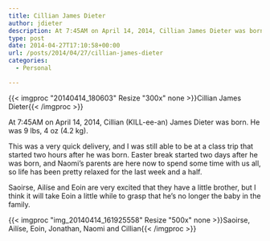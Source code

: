 ```yaml
---
title: Cillian James Dieter
author: jdieter
description: At 7:45AM on April 14, 2014, Cillian James Dieter was born
type: post
date: 2014-04-27T17:10:58+00:00
url: /posts/2014/04/27/cillian-james-dieter
categories:
  - Personal

---
```

{{< imgproc "20140414_180603" Resize "300x" none >}}Cillian James Dieter{{< /imgproc >}}

At 7:45AM on April 14, 2014, Cillian (KILL-ee-an) James Dieter was born. He was 9 lbs, 4 oz (4.2 kg).

This was a very quick delivery, and I was still able to be at a class trip that started two hours after he was born. Easter break started two days after he was born, and Naomi&#8217;s parents are here now to spend some time with us all, so life has been pretty relaxed for the last week and a half.

Saoirse, Ailíse and Eoin are very excited that they have a little brother, but I think it will take Eoin a little while to grasp that he&#8217;s no longer the baby in the family.

{{< imgproc "img_20140414_161925558" Resize "500x" none >}}Saoirse, Ailíse, Eoin, Jonathan, Naomi and Cillian{{< /imgproc >}}
